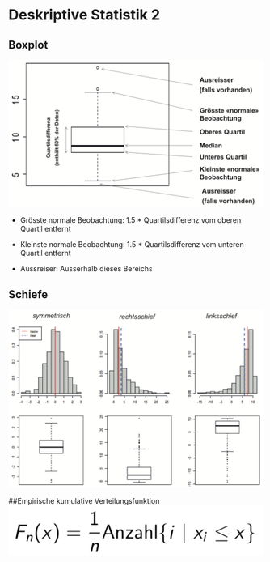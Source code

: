 # Deskriptive Statistik 2

## Boxplot
![](2018-09-28-13-36-08.png)

* Grösste normale Beobachtung: 1.5 *                    Quartilsdifferenz vom oberen Quartil entfernt

* Kleinste normale Beobachtung: 1.5 *                   Quartilsdifferenz vom unteren Quartil entfernt

* Aussreiser: Ausserhalb dieses Bereichs

## Schiefe
![](2018-09-28-13-45-07.png)

##Empirische kumulative Verteilungsfunktion
![](2018-09-28-13-54-07.png)

## 
